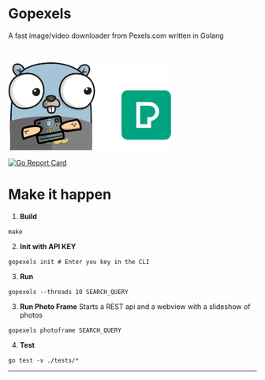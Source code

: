 # Gopexels

A fast image/video downloader from Pexels.com written in Golang


&nbsp;

![](./logo.png)




[![Go Report Card](https://goreportcard.com/badge/github.com/schlunsen/gopexels)](https://goreportcard.com/report/github.com/schlunsen/gopexels)


# Make it happen




1. **Build**

```shell script
make 
```

2. **Init with API KEY**

```shell script
gopexels init # Enter you key in the CLI
```

3. **Run**

```shell script
gopexels --threads 10 SEARCH_QUERY 
```

3. **Run Photo Frame**
Starts a REST api and a webview with a slideshow of photos
```shell script
gopexels photoframe SEARCH_QUERY
```

4. **Test**

```shell script
go test -v ./tests/*
```

_______
